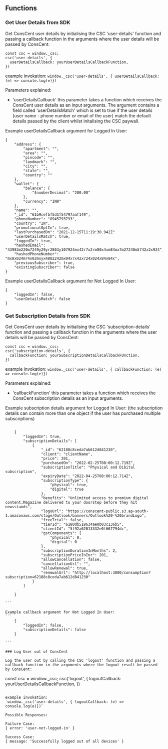 ## Functions

### Get User Details from SDK

Get ConsCent user details by initialising the CSC 'user-details' function and passing a callback function in the arguments where the user details will be passed by ConsCent:

```
const csc = window._csc;
csc('user-details', {
  userDetailsCallback: yourUserDetailsCallbackFunction,
})
```

example invokation:
`window._csc('user-details', { userDetailsCallback: (e) => console.log(e)})`

Parameters explained:

- 'userDetailsCallback' this parameter takes a function which receives the ConsCent user details as an input arguments. The argument contains a field called 'userDetailsMatch' which is set to true if the user details (user name - phone number or email of the user) match the default details passed by the client whilst initalising the CSC paywall.

Example userDetailsCallback argument for Logged In User:

    {
        "address": {
            "apartment": "",
            "area": "",
            "pincode": "",
            "landmark": "",
            "city": "",
            "state": "",
            "country": ""
        },
        "wallet": {
            "balance": {
                "$numberDecimal": "200.00"
            },
            "currency": "INR"
        },
        "name": "",
        "_id": "61b9cefbf5d1f54797aaf149",
        "phoneNumber": "8945793793",
        "country": "IN",
        "promotionalOptIn": true,
        "lastPurchasedOn": "2021-12-15T11:19:30.942Z"
        "userDetailsMatch": true,
        "loggedIn": true,
        "hashedEmail": "43983m220m7249y29yr2803y107924mx42r7x2rm80x4xm84mx7m27240m5742x2x924",
        "hashedPhoneNumber": "mx8x024mr4x03mxyx4802242mx04x7x42x724x024x84x84x",
        "previousSubscriber": true,
        "existingSubscriber": false
    }

Example userDetailsCallback argument for Not Logged In User:

    {
        "loggedIn": false,
        "userDetailsMatch": false
    }

### Get Subscription Details from SDK

Get ConsCent user details by initialising the CSC 'subscription-details' function and passing a callback function in the arguments where the user details will be passed by ConsCent:

```
const csc = window._csc;
csc('subscription-details', {
  callbackFunction: yourSubscriptionDetailsCallbackFUnction,
})
```

example invokation:
`window._csc('user-details', { callbackFunction: (e) => console.log(e)})`

Parameters explained:

- 'callbackFunction' this parameter takes a function which receives the ConsCent subscription details as an input arguments.

Example subscription details argument for Logged In User:
(the subscription details can contain more than one object if the user has purchased multiple subscriptions)

````

    {
        "loggedIn": true,
        "subscriptionDetails": [
            {
                "_id": "62188c8ceda7ab612d841230",
                "client": "clientName",
                "price": 201,
                "purchasedOn": "2022-02-25T08:00:12.719Z",
                "subscriptionTitle": "Physical and Dibital subscription",
                "expiryDate": "2022-04-25T08:00:12.714Z",
                "subscriptionType": {
                    "physical": true,
                    "digital": true
                },
                "benefits": "Unlimited access to premium digital content,Magazine delivered to your doorstep before they hit newsstands",
                "logoUrl": "https://conscent-public.s3.ap-south-1.amazonaws.com/stage/Outlook/banners/Outlook%20-%20brandLogo",
                "freeTrial": false,
                "tierId": "6180db518634ae0b03c136b5",
                "clientId": "5f92a62013332e0f667794dc",
                "gstComponents": {
                    "physical": 0,
                    "digital": 0
                },
                "subscriptionDurationInMonths": 2,
                "subscriptionPriceInInr": 201,
                "allowCancellation": false,
                "cancellationUrl": "",
                "allowRenewal": true,
                "renewalUrl": "http://localhost:3000/consumption?subscription=62188c8ceda7ab612d841230"
            }
        ]

    }

```

Example callback argument for Not Logged In User:
```
    {
        "loggedIn": false,
        "subscriptionDetails": false
    }

```

### Log User out of ConsCent

Log the user out by calling the CSC 'logout' function and passing a callback function in the arguments where the logout result be passed by ConsCent:

````

const csc = window.\_csc;
csc('logout', {
logoutCallback: yourUserDetailsCallbackFunction,
})

```

example invokation:
`window._csc('user-details', { logoutCallback: (e) => console.log(e)})`

Possible Responses:

Failure Case:
{ error: 'user-not-logged-in' }

Success Case:
{ message: 'Successfully logged out of all devices' }
```
